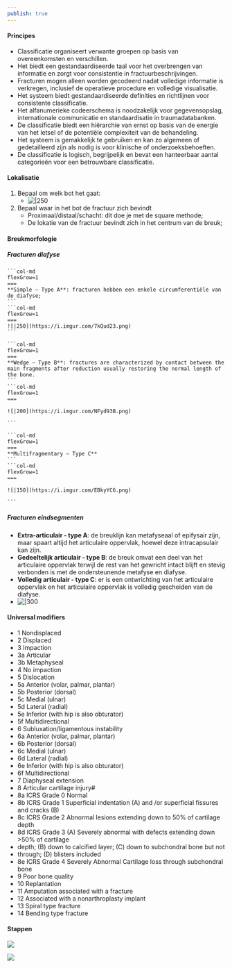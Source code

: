 ```yaml
---
publish: true
---
```

#### Principes
- Classificatie organiseert verwante groepen op basis van overeenkomsten en verschillen.
- Het biedt een gestandaardiseerde taal voor het overbrengen van informatie en zorgt voor consistentie in fractuurbeschrijvingen.
- Fracturen mogen alleen worden gecodeerd nadat volledige informatie is verkregen, inclusief de operatieve procedure en volledige visualisatie.
- Het systeem biedt gestandaardiseerde definities en richtlijnen voor consistente classificatie.
- Het alfanumerieke codeerschema is noodzakelijk voor gegevensopslag, internationale communicatie en standaardisatie in traumadatabanken.
- De classificatie biedt een hiërarchie van ernst op basis van de energie van het letsel of de potentiële complexiteit van de behandeling.
- Het systeem is gemakkelijk te gebruiken en kan zo algemeen of gedetailleerd zijn als nodig is voor klinische of onderzoeksbehoeften.
- De classificatie is logisch, begrijpelijk en bevat een hanteerbaar aantal categorieën voor een betrouwbare classificatie.



#### Lokalisatie
1. Bepaal om welk bot het gaat:
	- ![|250](https://i.imgur.com/Ura66C6.png)
2. Bepaal waar in het bot de fractuur zich bevindt 
	- Proximaal/distaal/schacht: dit doe je met de square methode;
	- De lokatie van de fractuur bevindt zich in het centrum van de breuk;
#### Breukmorfologie
##### Fracturen diafyse


````col
```col-md
flexGrow=1
===
**Simple — Type A**: fracturen hebben een enkele circumferentiële van de diafyse;
```
```col-md
flexGrow=1
===
![|250](https://i.imgur.com/7kQud23.png)
```
````
````col
```col-md
flexGrow=1
===
**Wedge — Type B**: fractures are characterized by contact between the main fragments after reduction usually restoring the normal length of the bone.
```
```col-md
flexGrow=1
===

![|200](https://i.imgur.com/NFyd93B.png)

```
````
````col
```col-md
flexGrow=1
===
**Multifragmentary — Type C**
```
```col-md
flexGrow=1
===

![|150](https://i.imgur.com/EBkyYC6.png)

```
````

##### Fracturen eindsegmenten
- **Extra-articulair - type A**: de breuklijn kan metafyseaal of epifysair zijn, maar spaart altijd het articulaire oppervlak, hoewel deze intracapsulair kan zijn.
- **Gedeeltelijk articulair - type B**: de breuk omvat een deel van het articulaire oppervlak terwijl de rest van het gewricht intact blijft en stevig verbonden is met de ondersteunende metafyse en diafyse.
- **Volledig articulair - type C**: er is een ontwrichting van het articulaire oppervlak en het articulaire oppervlak is volledig gescheiden van de diafyse.
- ![|300](https://i.imgur.com/HcdIvW8.png)


#### Universal modifiers
- 1 Nondisplaced
- 2 Displaced
- 3 Impaction
- 3a Articular
- 3b Metaphyseal
- 4 No impaction
- 5 Dislocation
- 5a Anterior (volar, palmar, plantar)
- 5b Posterior (dorsal)
- 5c Medial (ulnar)
- 5d Lateral (radial)
- 5e Inferior (with hip is also obturator)
- 5f Multidirectional
- 6 Subluxation/ligamentous instability
- 6a Anterior (volar, palmar, plantar)
- 6b Posterior (dorsal)
- 6c Medial (ulnar)
- 6d Lateral (radial)
- 6e Inferior (with hip is also obturator)
- 6f Multidirectional
- 7 Diaphyseal extension
- 8 Articular cartilage injury#
- 8a ICRS Grade 0 Normal
- 8b ICRS Grade 1 Superficial indentation (A) and /or superficial fissures and cracks (B)
- 8c ICRS Grade 2 Abnormal lesions extending down to 50% of cartilage depth
- 8d ICRS Grade 3 (A) Severely abnormal with defects extending down >50% of cartilage
- depth; (B) down to calcified layer; (C) down to subchondral bone but not
- through; (D) blisters included
- 8e ICRS Grade 4 Severely Abnormal Cartilage loss through subchondral bone
- 9 Poor bone quality
- 10 Replantation
- 11 Amputation associated with a fracture
- 12 Associated with a nonarthroplasty implant
- 13 Spiral type fracture
- 14 Bending type fracture

#### Stappen

![](https://i.imgur.com/mAmApZj.png)

![](https://i.imgur.com/Q3JvmyA.png)
